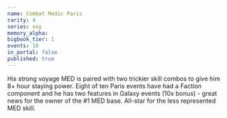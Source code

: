 ```yaml
---
name: Combat Medic Paris
rarity: 4
series: voy
memory_alpha:
bigbook_tier: 1
events: 10
in_portal: false
published: true
---
```


His strong voyage MED is paired with two trickier skill combos to give him 8+ hour staying power. Eight of ten Paris events have had a Faction component and he has two features in Galaxy events (10x bonus) - great news for the owner of the #1 MED base. All-star for the less represented MED skill.
